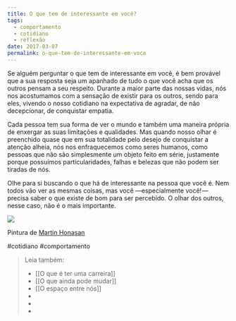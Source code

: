 ```yaml
---
title: O que tem de interessante em você?
tags:
  - comportamento
  - cotidiano
  - reflexão
date: 2017-03-07
permalink: o-que-tem-de-interessante-em-voce
---
```

Se alguém perguntar o que tem de interessante em você, é bem provável que a sua resposta seja um apanhado de tudo o que você acha que os outros pensam a seu respeito. Durante a maior parte das nossas vidas, nós nos acostumamos com a sensação de existir para os outros, sendo para eles, vivendo o nosso cotidiano na expectativa de agradar, de não decepcionar, de conquistar empatia.

Cada pessoa tem sua forma de ver o mundo e também uma maneira própria de enxergar as suas limitações e qualidades. Mas quando nosso olhar é preenchido quase que em sua totalidade pelo desejo de conquistar a atenção alheia, nós nos enfraquecemos como seres humanos, como pessoas que não são simplesmente um objeto feito em série, justamente porque possuímos particularidades, falhas e belezas que não podem ser tiradas de nós.

Olhe para si buscando o que há de interessante na pessoa que você é. Nem todos vão ver as mesmas coisas, mas você —especialmente você! — precisa saber o que existe de bom para ser percebido. O olhar dos outros, nesse caso, não é o mais importante.

![](https://cdn-images-1.medium.com/max/800/1*F6LPUClrCeIOemoByw_Fvg.jpeg)

Pintura de [Martin Honasan](http://martinhonasan.tumblr.com/)


#cotidiano #comportamento

> Leia também:
> - [[O que é ter uma carreira]]
> - [[O que ainda pode mudar]]
> - [[O espaço entre nós]]
> -
> -
> -